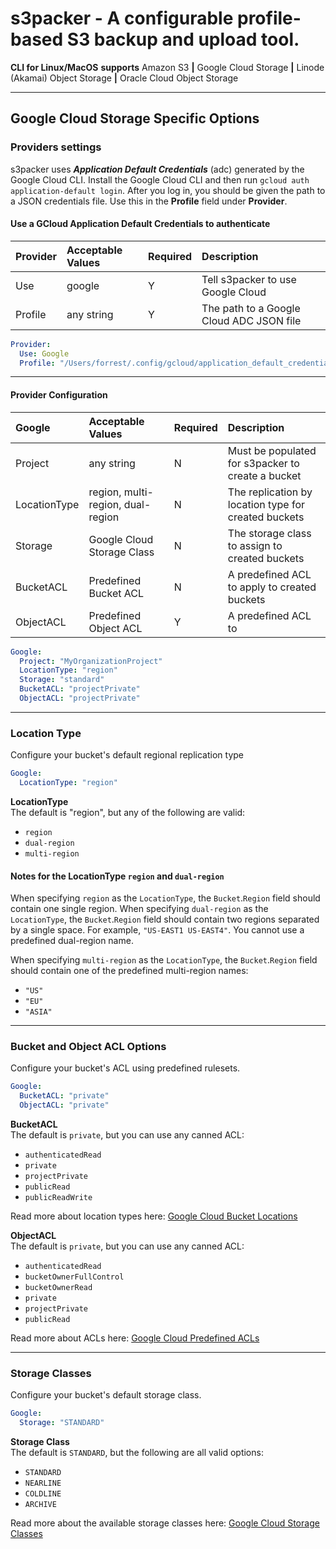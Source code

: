 # s3packer - A configurable profile-based S3 backup and upload tool.

**CLI for Linux/MacOS**  **supports** Amazon S3 **|** Google Cloud Storage **|** Linode (Akamai) Object Storage
**|** Oracle Cloud Object Storage

---

## Google Cloud Storage Specific Options

### Providers settings

s3packer uses **_Application Default Credentials_** (adc) generated by the Google Cloud CLI. Install the Google Cloud
CLI and then run `gcloud auth application-default login`. After you log in, you should be given the path to a JSON
credentials file. Use this in the **Profile** field under **Provider**.

#### Use a GCloud Application Default Credentials to authenticate

| Provider | Acceptable Values | Required | Description                              |
|:---------|:------------------|:---------|:-----------------------------------------|
| Use      | google            | Y        | Tell s3packer to use Google Cloud        |
| Profile  | any string        | Y        | The path to a Google Cloud ADC JSON file |

```yaml
Provider:
  Use: Google
  Profile: "/Users/forrest/.config/gcloud/application_default_credentials.json"
```

---

#### Provider Configuration

| Google       | Acceptable Values                 | Required | Description                                          |
|:-------------|:----------------------------------|:---------|:-----------------------------------------------------|
| Project      | any string                        | N        | Must be populated for s3packer to create a bucket    |
| LocationType | region, multi-region, dual-region | N        | The replication by location type for created buckets |
| Storage      | Google Cloud Storage Class        | N        | The storage class to assign to created buckets       |
| BucketACL    | Predefined Bucket ACL             | N        | A predefined ACL to apply to created buckets         |
| ObjectACL    | Predefined Object ACL             | Y        | A predefined ACL to                                  |

```yaml
Google:
  Project: "MyOrganizationProject"
  LocationType: "region"
  Storage: "standard"
  BucketACL: "projectPrivate"
  ObjectACL: "projectPrivate"
```
---

### Location Type

Configure your bucket's default regional replication type

```yaml
Google:
  LocationType: "region"
```

**LocationType** <br/>
The default is "region", but any of the following are valid:

- `region`
- `dual-region`
- `multi-region`

#### Notes for the LocationType `region` and `dual-region`

When specifying `region` as the `LocationType`, the `Bucket`.`Region` field should contain one single region.
When specifying `dual-region` as the `LocationType`, the `Bucket`.`Region` field should contain two regions separated by
a single space. For example, `"US-EAST1 US-EAST4"`. You cannot use a predefined dual-region name.


When specifying `multi-region` as the `LocationType`, the `Bucket`.`Region` field should contain one of the predefined
multi-region names:

- `"US"`
- `"EU"`
- `"ASIA"`

---
### Bucket and Object ACL Options

Configure your bucket's ACL using predefined rulesets.

```yaml
Google:
  BucketACL: "private"
  ObjectACL: "private"
```

**BucketACL** <br/>
The default is `private`, but you can use any canned ACL:

- `authenticatedRead`
- `private`
- `projectPrivate`
- `publicRead`
- `publicReadWrite`

Read more about location types here: [Google Cloud Bucket Locations](https://cloud.google.com/storage/docs/locations)

**ObjectACL** <br/>
The default is `private`, but you can use any canned ACL:

- `authenticatedRead`
- `bucketOwnerFullControl`
- `bucketOwnerRead`
- `private`
- `projectPrivate`
- `publicRead`

Read more about ACLs
here: [Google Cloud Predefined ACLs](https://cloud.google.com/storage/docs/access-control/lists#predefined-acl)

---
### Storage Classes

Configure your bucket's default storage class.

```yaml
Google:
  Storage: "STANDARD"
```

**Storage Class** <br/>
The default is `STANDARD`, but the following are all valid options:

- `STANDARD`
- `NEARLINE`
- `COLDLINE`
- `ARCHIVE`

Read more about the available storage classes
here: [Google Cloud Storage Classes](https://cloud.google.com/storage/docs/storage-classes)